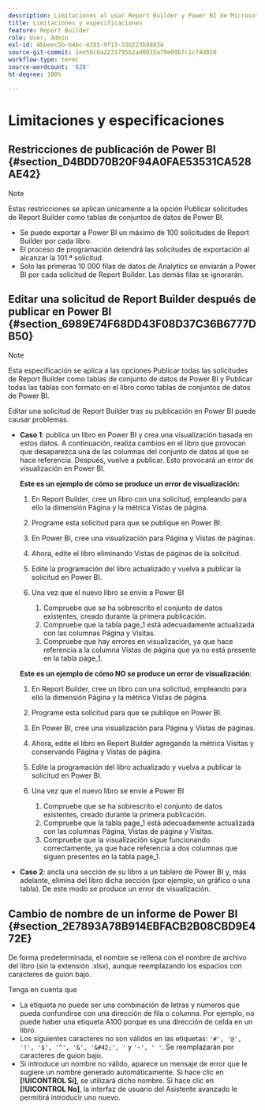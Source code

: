 ```yaml
---
description: Limitaciones al usar Report Builder y Power BI de Microsoft.
title: Limitaciones y especificaciones
feature: Report Builder
role: User, Admin
exl-id: 4bbeec5b-64bc-4285-9f13-33b223b88834
source-git-commit: 1ee50c6a2231795b2ad0015a79e09b7c1c74d850
workflow-type: tm+mt
source-wordcount: '628'
ht-degree: 100%

---
```


# Limitaciones y especificaciones

## Restricciones de publicación de Power BI {#section_D4BDD70B20F94A0FAE53531CA528AE42}

>[!NOTE]
>
> Estas restricciones se aplican únicamente a la opción Publicar solicitudes de Report Builder como tablas de conjuntos de datos de Power BI.

* Se puede exportar a Power BI un máximo de 100 solicitudes de Report Builder por cada libro.
* El proceso de programación detendrá las solicitudes de exportación al alcanzar la 101.ª solicitud.
* Solo las primeras 10 000 filas de datos de Analytics se enviarán a Power BI por cada solicitud de Report Builder. Las demás filas se ignorarán.

## Editar una solicitud de Report Builder después de publicar en Power BI {#section_6989E74F68DD43F08D37C36B6777DB50}

>[!NOTE]
>
> Esta especificación se aplica a las opciones Publicar todas las solicitudes de Report Builder como tablas de conjunto de datos de Power BI y Publicar todas las tablas con formato en el libro como tablas de conjuntos de datos de Power BI.

Editar una solicitud de Report Builder tras su publicación en Power BI puede causar problemas.

* **Caso 1**: publica un libro en Power BI y crea una visualización basada en estos datos. A continuación, realiza cambios en el libro que provocan que desaparezca una de las columnas del conjunto de datos al que se hace referencia. Después, vuelve a publicar. Esto provocará un error de visualización en Power BI.

  **Este es un ejemplo de cómo se produce un error de visualización:**

   1. En Report Builder, cree un libro con una solicitud, empleando para ello la dimensión Página y la métrica Vistas de página.
   2. Programe esta solicitud para que se publique en Power BI.
   3. En Power BI, cree una visualización para Página y Vistas de páginas.
   4. Ahora, edite el libro eliminando Vistas de páginas de la solicitud.
   5. Edite la programación del libro actualizado y vuelva a publicar la solicitud en Power BI.
   6. Una vez que el nuevo libro se envíe a Power BI

      1. Compruebe que se ha sobrescrito el conjunto de datos existentes, creado durante la primera publicación.
      2. Compruebe que la tabla page_1 está adecuadamente actualizada con las columnas Página y Visitas.
      3. Compruebe que hay errores en visualización, ya que hace referencia a la columna Vistas de página que ya no está presente en la tabla page_1.

  **Este es un ejemplo de cómo NO se produce un error de visualización**:

   1. En Report Builder, cree un libro con una solicitud, empleando para ello la dimensión Página y la métrica Vistas de página.
   2. Programe esta solicitud para que se publique en Power BI.
   3. En Power BI, cree una visualización para Página y Vistas de páginas.
   4. Ahora, edite el libro en Report Builder agregando la métrica Visitas y conservando Página y Vistas de página.
   5. Edite la programación del libro actualizado y vuelva a publicar la solicitud en Power BI.
   6. Una vez que el nuevo libro se envíe a Power BI

      1. Compruebe que se ha sobrescrito el conjunto de datos existentes, creado durante la primera publicación.
      2. Compruebe que la tabla page_1 está adecuadamente actualizada con las columnas Página, Vistas de página y Visitas.
      3. Compruebe que la visualización sigue funcionando correctamente, ya que hace referencia a dos columnas que siguen presentes en la tabla page_1.

* **Caso 2**: ancla una sección de su libro a un tablero de Power BI y, más adelante, elimina del libro dicha sección (por ejemplo, un gráfico o una tabla). De este modo se produce un error de visualización.

## Cambio de nombre de un informe de Power BI {#section_2E7893A78B914EBFACB2B08CBD9E472E}

De forma predeterminada, el nombre se rellena con el nombre de archivo del libro (sin la extensión .xlsx), aunque reemplazando los espacios con caracteres de guion bajo.

Tenga en cuenta que

* La etiqueta no puede ser una combinación de letras y números que pueda confundirse con una dirección de fila o columna. Por ejemplo, no puede haber una etiqueta A100 porque es una dirección de celda en un libro.
* Los siguientes caracteres no son válidos en las etiquetas: `'#', '@', '!', '$', '^', '&', '&#42;', '` y `'~', ' '`. Se reemplazarán por caracteres de guion bajo.
* Si introduce un nombre no válido, aparece un mensaje de error que le sugiere un nombre generado automáticamente. Si hace clic en **[!UICONTROL Sí]**, se utilizará dicho nombre. Si hace clic en **[!UICONTROL No]**, la interfaz de usuario del Asistente avanzado le permitirá introducir uno nuevo.
